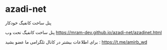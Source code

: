 # azadi-net
پنل ساخت کانفیگ خودکار

پنل ساخت کانفیگ تحت وب https://mram-dev.github.io/azadi-net/azadinet.html

برای اطلاعات بیشتر در کانال تلگرامی ما عضو بشید : https://t.me/amirb_wd
